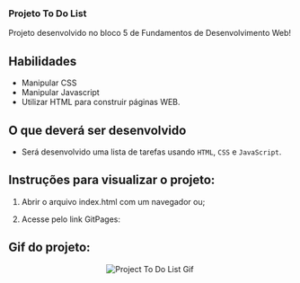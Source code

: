 ### Projeto To Do List
Projeto desenvolvido no bloco 5 de Fundamentos de Desenvolvimento Web!

## Habilidades

- Manipular CSS
- Manipular Javascript
- Utilizar HTML para construir páginas WEB.


## O que deverá ser desenvolvido

- Será desenvolvido uma lista de tarefas usando `HTML`, `CSS` e `JavaScript`.


## Instruções para visualizar o projeto:

1. Abrir o arquivo index.html com um navegador ou;

2. Acesse pelo link GitPages: 

## Gif do projeto:
<p align="center">
  <img  src="" alt="Project To Do List Gif"/>
</p>

